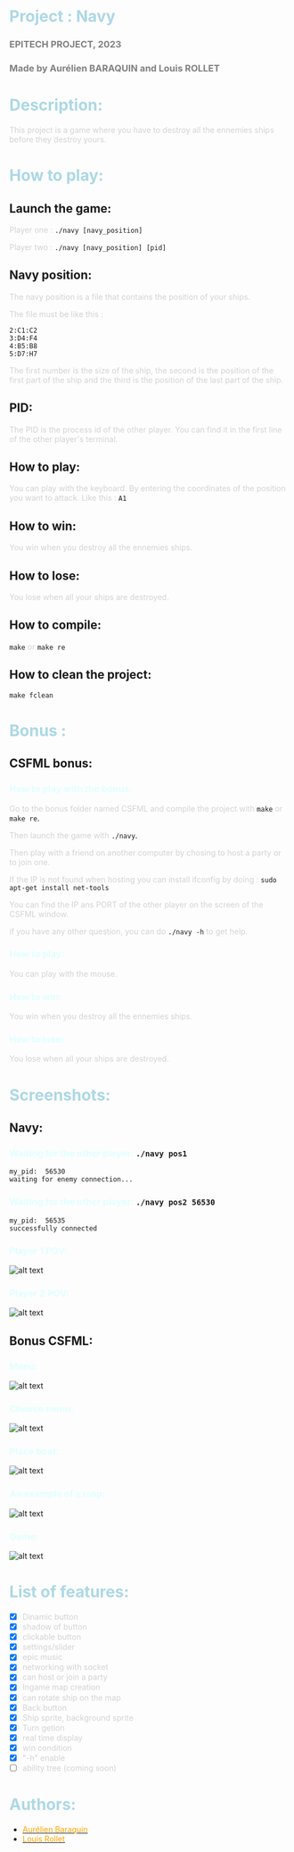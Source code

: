 # <span style="color:lightblue">Project : Navy</span>
### <span style="color:grey">EPITECH PROJECT, 2023</span>
### <span style="color:grey">Made by Aurélien BARAQUIN and Louis ROLLET</span>

# <span style="color:lightblue">Description:</span>

<span style="color:lightgrey">This project is a game where you have to destroy all the ennemies ships before they destroy yours.</span>


# <span style="color:lightblue">How to play:</span>

## Launch the game:
<span style="color:lightgrey">Player one :</span>
```./navy [navy_position]```

<span style="color:lightgrey">Player two :</span>
```./navy [navy_position] [pid]```

## Navy position:
<span style="color:lightgrey">The navy position is a file that contains the position of your ships.</span>

<span style="color:lightgrey">The file must be like this :</span>
```
2:C1:C2
3:D4:F4
4:B5:B8
5:D7:H7
```

<span style="color:lightgrey">The first number is the size of the ship, the second is the position of the first part of the ship and the third is the position of the last part of the ship.</span>

## PID:
<span style="color:lightgrey">The PID is the process id of the other player. You can find it in the first line of the other player's terminal.</span>


## How to play:
<span style="color:lightgrey">You can play with the keyboard. By entering the coordinates of the position you want to attack. Like this : </span>```A1```

## How to win:
<span style="color:lightgrey">You win when you destroy all the ennemies ships.</span>

## How to lose:
<span style="color:lightgrey">You lose when all your ships are destroyed.</span>

## How to compile:
```make``` <span style="color:lightgrey">or</span>
 ```make re```

## How to clean the project:
```make fclean```

# <span style="color:lightblue">Bonus :</span>

## CSFML bonus:
### <span style="color:lightcyan">How to play with the bonus:</span>
<span style="color:lightgrey">Go to the bonus folder named CSFML and compile the project with</span>
 ```make``` <span style="color:lightgrey">or</span> ```make re```.
    
<span style="color:lightgrey">Then launch the game with</span> ```./navy```.

<span style="color:lightgrey">Then play with a friend on another computer by chosing to host a party or to join one. </span>

<span style="color:lightgrey">If the IP is not found when hosting you can install ifconfig by doing :</span> ```sudo apt-get install net-tools``` 

<span style="color:lightgrey">You can find the IP ans PORT of the other player on the screen of the CSFML window.</span>

<span style="color:lightgrey">if you have any other question, you can do </span>```./navy -h``` <span style="color:lightgrey">to get help.</span>

### <span style="color:lightcyan">How to play:</span>
<span style="color:lightgrey">You can play with the mouse.</span>

### <span style="color:lightcyan">How to win:</span>
<span style="color:lightgrey">You win when you destroy all the ennemies ships.</span>

### <span style="color:lightcyan">How to lose:</span>
<span style="color:lightgrey">You lose when all your ships are destroyed.</span>

# <span style="color:lightblue">Screenshots:</span>
## Navy:
### <span style="color:lightcyan">Waiting for the other player:</span> ```./navy pos1```
```
my_pid:  56530
waiting for enemy connection...

```
### <span style="color:lightcyan">Waiting for the other player:</span> ```./navy pos2 56530```
```
my_pid:  56535
successfully connected

```
### <span style="color:lightcyan">Player 1 POV:</span>
![alt text](bonus/img/navy.png)
### <span style="color:lightcyan">Player 2 POV:</span>
![alt text](bonus/img/navy2.png)

## Bonus CSFML:
### <span style="color:lightcyan">Menu:</span>
![alt text](bonus/img/menu.png)
### <span style="color:lightcyan">Choose menu:</span>
![alt text](bonus/img/choose.png)
### <span style="color:lightcyan">Place boat:</span>
![alt text](bonus/img/place_boat.png)
### <span style="color:lightcyan">An example of a map:</span>
![alt text](bonus/img/place_finished.png)
### <span style="color:lightcyan">Game:</span>
![alt text](bonus/img/game.png)

# <span style="color:lightblue">List of features:</span>
- [x] <span style="color:lightgrey">Dinamic button</span>
- [x] <span style="color:lightgrey">shadow of button</span>
- [x] <span style="color:lightgrey">clickable button</span>
- [x] <span style="color:lightgrey">settings/slider</span>
- [x] <span style="color:lightgrey">epic music</span>
- [x] <span style="color:lightgrey">networking with socket</span>
- [x] <span style="color:lightgrey">can host or join a party</span>
- [x] <span style="color:lightgrey">Ingame map creation</span>
- [x] <span style="color:lightgrey">can rotate ship on the map</span>
- [x] <span style="color:lightgrey">Back button</span>
- [x] <span style="color:lightgrey">Ship sprite, background sprite</span>
- [x] <span style="color:lightgrey">Turn getion</span>
- [x] <span style="color:lightgrey">real time display</span>
- [x] <span style="color:lightgrey">win condition</span>
- [x] <span style="color:lightgrey">"-h" enable</span>
- [ ] <span style="color:lightgrey">ability tree (coming soon)</span>

# <span style="color:lightblue">Authors:</span>
-  [<span style="color:orange">Aurélien Baraquin</span>](https://github.com/AurelienBaraquin)
- [<span style="color:orange">Louis Rollet</span>](https://github.com/Louis-rollet)
  
